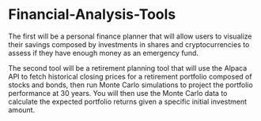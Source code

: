 # Financial-Analysis-Tools

The first will be a personal finance planner that will allow users to visualize their savings composed by investments in shares and cryptocurrencies to assess if they have enough money as an emergency fund.

The second tool will be a retirement planning tool that will use the Alpaca API to fetch historical closing prices for a retirement portfolio composed of stocks and bonds, then run Monte Carlo simulations to project the portfolio performance at 30 years. You will then use the Monte Carlo data to calculate the expected portfolio returns given a specific initial investment amount.


